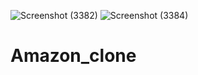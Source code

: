 ![Screenshot (3382)](https://user-images.githubusercontent.com/116111183/228157133-32fb9bdb-f006-4609-882a-837e91d21223.png)
![Screenshot (3384)](https://user-images.githubusercontent.com/116111183/228157147-38591e70-5bf9-4e4a-98d1-abc026f745b9.png)
# Amazon_clone
